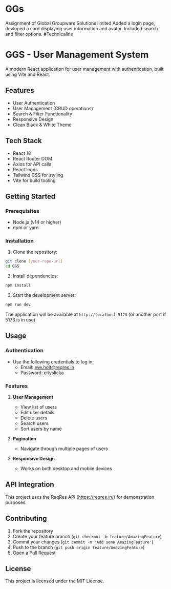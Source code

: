 # GGs
Assignment of Global Groupware Solutions limited
Added a login page, devloped a card displaying user information and avatar. Included search and filter options.
#Technicalitie
# GGS - User Management System

A modern React application for user management with authentication, built using Vite and React.

## Features

- User Authentication
- User Management (CRUD operations)
- Search & Filter Functionality
- Responsive Design
- Clean Black & White Theme

## Tech Stack

- React 18
- React Router DOM
- Axios for API calls
- React Icons
- Tailwind CSS for styling
- Vite for build tooling

## Getting Started

### Prerequisites

- Node.js (v14 or higher)
- npm or yarn

### Installation

1. Clone the repository:
```bash
git clone [your-repo-url]
cd GGS
```

2. Install dependencies:
```bash
npm install
```

3. Start the development server:
```bash
npm run dev
```

The application will be available at `http://localhost:5173` (or another port if 5173 is in use)

## Usage

### Authentication

- Use the following credentials to log in:
  - Email: eve.holt@reqres.in
  - Password: cityslicka

### Features

1. **User Management**
   - View list of users
   - Edit user details
   - Delete users
   - Search users
   - Sort users by name

2. **Pagination**
   - Navigate through multiple pages of users

3. **Responsive Design**
   - Works on both desktop and mobile devices

## API Integration

This project uses the ReqRes API (https://reqres.in/) for demonstration purposes.

## Contributing

1. Fork the repository
2. Create your feature branch (`git checkout -b feature/AmazingFeature`)
3. Commit your changes (`git commit -m 'Add some AmazingFeature'`)
4. Push to the branch (`git push origin feature/AmazingFeature`)
5. Open a Pull Request

## License

This project is licensed under the MIT License.
